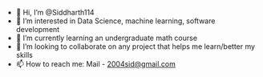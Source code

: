 - 👋 Hi, I’m @Siddharth114
- 👀 I’m interested in Data Science, machine learning, software development
- 🌱 I’m currently learning an undergraduate math course
- 💞️ I’m looking to collaborate on any project that helps me learn/better my skills
- 📫 How to reach me:
Mail  - 2004sid@gmail.com

<!---
Siddharth114/Siddharth114 is a ✨ special ✨ repository because its `README.md` (this file) appears on your GitHub profile.
You can click the Preview link to take a look at your changes.
--->

